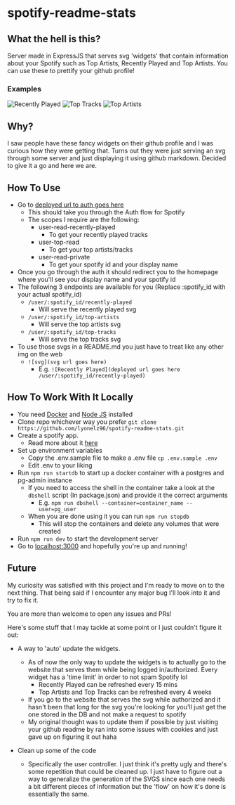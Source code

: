 # spotify-readme-stats

## What the hell is this?

Server made in ExpressJS that serves svg 'widgets' that contain information
about your Spotify such as Top Artists, Recently Played and Top Artists. You
can use these to prettify your github profile!

### Examples
![Recently Played]()
![Top Tracks]()
![Top Artists]()

## Why?

I saw people have these fancy widgets on their github profile and I was curious
how they were getting that. Turns out they were just serving an svg through
some server and just displaying it using github markdown. Decided to give it a
go and here we are.

## How To Use
  - Go to [deployed url to auth goes here]()
    - This should take you through the Auth flow for Spotify
    - The scopes I require are the following:
      - user-read-recently-played
        - To get your recently played tracks
      - user-top-read
        - To get your top artists/tracks
      - user-read-private
        - To get your spotify id and your display name
   - Once you go through the auth it should redirect you to the homepage where you'll see your display name and your spotify id
   - The following 3 endpoints are available for you (Replace :spotify_id with your actual spotify_id)
     - `/user/:spotify_id/recently-played`
       - Will serve the recently played svg
     - `/user/:spotify_id/top-artists`
       - Will serve the top artists svg
     - `/user/:spotify_id/top-tracks`
       - Will serve the top tracks svg
   - To use those svgs in a README.md you just have to treat like any other img on the web
     - `![svg](svg url goes here)`
       - E.g. `![Recently Played](deployed url goes here /user/:spotify_id/recently-played)`
    
  

## How To Work With It Locally
  - You need [Docker](https://www.docker.com/) and [Node JS](https://nodejs.org/en/) installed
  - Clone repo whichever way you prefer `git clone https://github.com/lyonelz96/spotify-readme-stats.git`
  - Create a spotify app. 
    - Read more about it [here](https://developer.spotify.com/documentation/web-api/quick-start/)
  - Set up environment variables
    - Copy the .env.sample file to make a .env file `cp .env.sample .env`
    - Edit .env to your liking
  - Run `npm run startdb` to start up a docker container with a postgres and pg-admin instance
    - If you need to access the shell in the container take a look at the `dbshell` script (In package.json) and provide it the correct arguments
      - E.g. `npm run dbshell --container=container_name --user=pg_user`
    - When you are done using it you can run `npm run stopdb`
      - This will stop the containers and delete any volumes that were created
  - Run `npm run dev` to start the development server
  - Go to [localhost:3000](http://localhost:3000) and hopefully you're up and running!
  
## Future
My curiosity was satisfied with this project and I'm ready to move on to the next thing. That being said if I encounter any major bug I'll look into it and try to fix it. 

You are more than welcome to open any issues and PRs!

Here's some stuff that I may tackle at some point or I just couldn't figure it out:
  - A way to 'auto' update the widgets.
    - As of now the only way to update the widgets is to actually go to the website that serves them while being logged in/authorized. Every widget has a 'time limit' in order to not spam Spotify lol
      - Recently Played can be refreshed every 15 mins
      - Top Artists and Top Tracks can be refreshed every 4 weeks
    - If you go to the website that serves the svg while authorized and it hasn't been that long for the svg you're looking for you'll just get the one stored in the DB and not make a request to spotify
    - My original thought was to update them if possible by just visiting your github readme by ran into some issues with cookies and just gave up on figuring it out haha
    
  - Clean up some of the code
    - Specifically the user controller. I just think it's pretty ugly and there's some repetition that could be cleaned up. I just have to figure out a way to generalize the generation of the SVGS since each one needs a bit different pieces of information but the 'flow' on how it's done is essentially the same.

